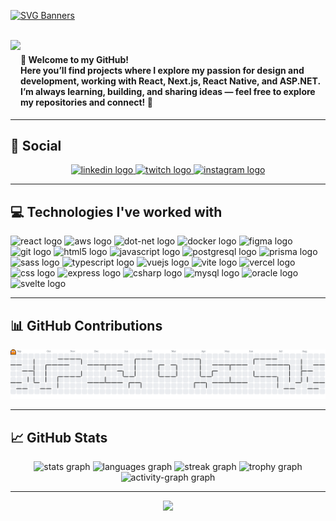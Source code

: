 [![SVG Banners](https://svg-banners.vercel.app/api?type=rainbow&text1=Bem-vindo%20ao%20meu%20perfil%20🌈&width=800&height=400)](https://github.com/Akshay090/svg-banners)


<br clear="both">

<img align="left" height="100" src="https://cdn.picrew.me/shareImg/org/202508/2141620_JvGoxpnz.png" />

###

<h4 align="left">
  👋 Welcome to my GitHub!<br>
  Here you’ll find projects where I explore my passion for design and development, working with React, Next.js, React Native, and ASP.NET.<br>
  I’m always learning, building, and sharing ideas — feel free to explore my repositories and connect! 🚀
</h4>

---

## 📳 Social

<div align="center">
  <a href="https://www.linkedin.com/in/arley-do-nascimento-vinagre" target="_blank">
    <img src="https://raw.githubusercontent.com/maurodesouza/profile-readme-generator/master/src/assets/icons/social/linkedin/default.svg" width="52" height="40" alt="linkedin logo" />
  </a>
  <a href="https://www.twitch.tv/choquitobolado" target="_blank">
    <img src="https://raw.githubusercontent.com/maurodesouza/profile-readme-generator/master/src/assets/icons/social/twitch/default.svg" width="52" height="40" alt="twitch logo" />
  </a>
  <a href="https://www.instagram.com/ar.ley_cb" target="_blank">
    <img src="https://raw.githubusercontent.com/maurodesouza/profile-readme-generator/master/src/assets/icons/social/instagram/default.svg" width="52" height="40" alt="instagram logo" />
  </a>
</div>

---

## 💻 Technologies I've worked with

<div align="left">
  <img src="https://skillicons.dev/icons?i=react" height="56" alt="react logo" />
  <img src="https://cdn.jsdelivr.net/gh/devicons/devicon/icons/amazonwebservices/amazonwebservices-plain-wordmark.svg" height="56" alt="aws logo" />
  <img src="https://cdn.simpleicons.org/dotnet/512BD4" height="56" alt="dot-net logo" />
  <img src="https://cdn.simpleicons.org/docker/2496ED" height="56" alt="docker logo" />
  <img src="https://cdn.simpleicons.org/figma/F24E1E" height="56" alt="figma logo" />
  <img src="https://cdn.simpleicons.org/git/F05032" height="56" alt="git logo" />
  <img src="https://cdn.simpleicons.org/html5/E34F26" height="56" alt="html5 logo" />
  <img src="https://cdn.simpleicons.org/javascript/F7DF1E" height="56" alt="javascript logo" />
  <img src="https://cdn.simpleicons.org/postgresql/4169E1" height="56" alt="postgresql logo" />
  <img src="https://cdn.simpleicons.org/prisma/2D3748" height="56" alt="prisma logo" />
  <img src="https://cdn.simpleicons.org/sass/CC6699" height="56" alt="sass logo" />
  <img src="https://cdn.simpleicons.org/typescript/3178C6" height="56" alt="typescript logo" />
  <img src="https://cdn.simpleicons.org/vuedotjs/4FC08D" height="56" alt="vuejs logo" />
  <img src="https://cdn.simpleicons.org/vite/646CFF" height="56" alt="vite logo" />
  <img src="https://cdn.simpleicons.org/vercel/000000" height="56" alt="vercel logo" />
  <img src="https://cdn.simpleicons.org/css/1572B6" height="56" alt="css logo" />
  <img src="https://cdn.simpleicons.org/express/000000" height="56" alt="express logo" />
  <img src="https://skillicons.dev/icons?i=cs" height="56" alt="csharp logo" />
  <img src="https://cdn.jsdelivr.net/gh/devicons/devicon/icons/mysql/mysql-original-wordmark.svg" height="56" alt="mysql logo" />
  <img src="https://cdn.jsdelivr.net/gh/devicons/devicon/icons/oracle/oracle-original.svg" height="56" alt="oracle logo" />
  <img src="https://cdn.jsdelivr.net/gh/devicons/devicon/icons/svelte/svelte-original.svg" height="56" alt="svelte logo" />
</div>

---

## 📊 GitHub Contributions

<picture>
  <source media="(prefers-color-scheme: dark)" srcset="https://raw.githubusercontent.com/arley-chock/arley-chock/output/pacman-contribution-graph-dark.svg">
  <source media="(prefers-color-scheme: light)" srcset="https://raw.githubusercontent.com/arley-chock/arley-chock/output/pacman-contribution-graph.svg">
  <img alt="Pac-Man contribution graph" src="https://raw.githubusercontent.com/arley-chock/arley-chock/output/pacman-contribution-graph.svg">
</picture>


---

## 📈 GitHub Stats

<div align="center">
  <img src="https://github-readme-stats.vercel.app/api?username=arley-chock&hide_title=false&hide_rank=false&show_icons=true&include_all_commits=true&count_private=true&disable_animations=false&theme=tokyonight&locale=en&hide_border=false&order=1" height="150" alt="stats graph"  />
  <img src="https://github-readme-stats.vercel.app/api/top-langs?username=arley-chock&locale=en&hide_title=false&layout=compact&card_width=320&langs_count=5&theme=tokyonight&hide_border=false&order=2" height="150" alt="languages graph"  />
  <img src="https://streak-stats.demolab.com?user=arley-chock&locale=en&mode=weekly&theme=tokyonight&hide_border=false&border_radius=5&order=3" height="150" alt="streak graph"  />
  <img src="https://github-profile-trophy.vercel.app?username=arley-chock&theme=tokyonight&column=-1&row=1&margin-w=8&margin-h=8&no-bg=false&no-frame=false&order=4" height="150" alt="trophy graph"  />
  <img src="https://github-readme-activity-graph.vercel.app/graph?username=arley-chock&radius=16&theme=react&area=true&order=5" height="300" alt="activity-graph graph"  />
</div>


---

<div align="center">
  <img src="https://visitor-badge.laobi.icu/badge?page_id=arley-chock.arley-chock&" />
</div>
